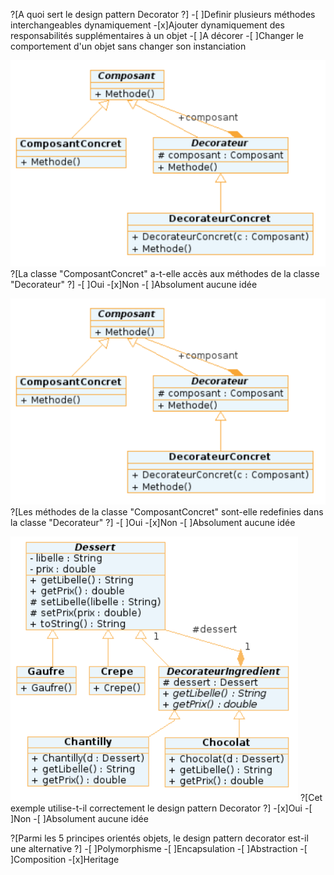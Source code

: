 ?[A quoi sert le design pattern Decorator ?]
-[ ]Definir plusieurs méthodes interchangeables dynamiquement
-[x]Ajouter dynamiquement des responsabilités supplémentaires à un objet
-[ ]A décorer
-[ ]Changer le comportement d'un objet sans changer son instanciation

![UML_DESSERT](uml2.PNG "")
?[La classe "ComposantConcret" a-t-elle accès aux méthodes de la classe "Decorateur" ?]
-[ ]Oui
-[x]Non
-[ ]Absolument aucune idée

![UML_DESSERT](uml2.PNG "")
?[Les méthodes de la classe "ComposantConcret" sont-elle redefinies dans la classe "Decorateur" ?]
-[ ]Oui
-[x]Non
-[ ]Absolument aucune idée

![UML_DESSERT](uml.PNG "")
?[Cet exemple utilise-t-il correctement le design pattern Decorator ?]
-[x]Oui
-[ ]Non
-[ ]Absolument aucune idée

?[Parmi les 5 principes orientés objets, le design pattern decorator est-il une alternative ?]
-[ ]Polymorphisme
-[ ]Encapsulation
-[ ]Abstraction
-[ ]Composition
-[x]Heritage
